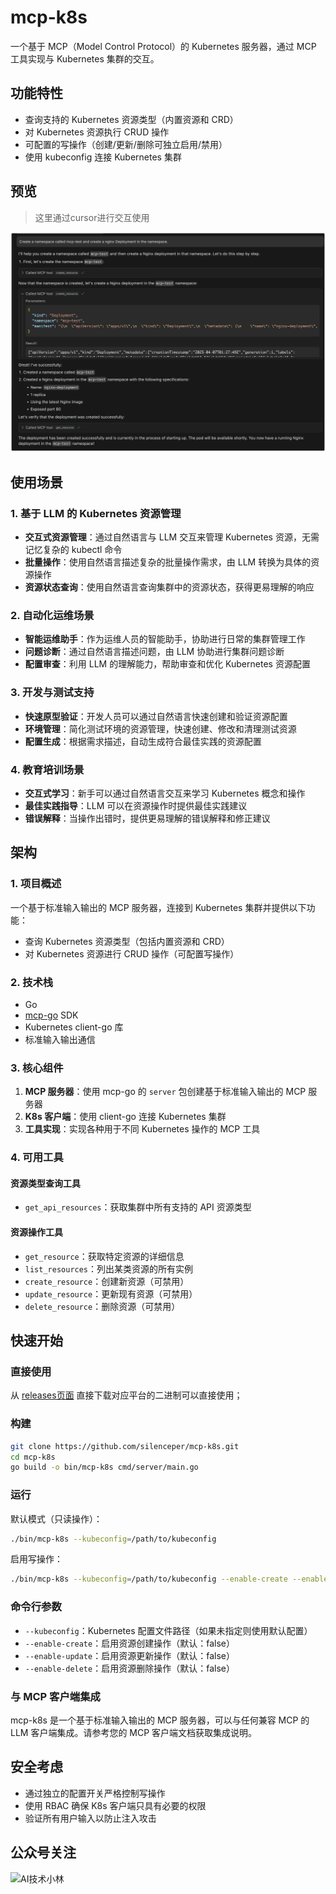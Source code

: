 # mcp-k8s

一个基于 MCP（Model Control Protocol）的 Kubernetes 服务器，通过 MCP 工具实现与 Kubernetes 集群的交互。


## 功能特性

- 查询支持的 Kubernetes 资源类型（内置资源和 CRD）
- 对 Kubernetes 资源执行 CRUD 操作
- 可配置的写操作（创建/更新/删除可独立启用/禁用）
- 使用 kubeconfig 连接 Kubernetes 集群

## 预览
> 这里通过cursor进行交互使用

![](./docs/create-deployment.png)
## 使用场景

### 1. 基于 LLM 的 Kubernetes 资源管理

- **交互式资源管理**：通过自然语言与 LLM 交互来管理 Kubernetes 资源，无需记忆复杂的 kubectl 命令
- **批量操作**：使用自然语言描述复杂的批量操作需求，由 LLM 转换为具体的资源操作
- **资源状态查询**：使用自然语言查询集群中的资源状态，获得更易理解的响应

### 2. 自动化运维场景

- **智能运维助手**：作为运维人员的智能助手，协助进行日常的集群管理工作
- **问题诊断**：通过自然语言描述问题，由 LLM 协助进行集群问题诊断
- **配置审查**：利用 LLM 的理解能力，帮助审查和优化 Kubernetes 资源配置

### 3. 开发与测试支持

- **快速原型验证**：开发人员可以通过自然语言快速创建和验证资源配置
- **环境管理**：简化测试环境的资源管理，快速创建、修改和清理测试资源
- **配置生成**：根据需求描述，自动生成符合最佳实践的资源配置

### 4. 教育培训场景

- **交互式学习**：新手可以通过自然语言交互来学习 Kubernetes 概念和操作
- **最佳实践指导**：LLM 可以在资源操作时提供最佳实践建议
- **错误解释**：当操作出错时，提供更易理解的错误解释和修正建议

## 架构

### 1. 项目概述

一个基于标准输入输出的 MCP 服务器，连接到 Kubernetes 集群并提供以下功能：
- 查询 Kubernetes 资源类型（包括内置资源和 CRD）
- 对 Kubernetes 资源进行 CRUD 操作（可配置写操作）

### 2. 技术栈

- Go
- [mcp-go](https://github.com/mark3labs/mcp-go) SDK
- Kubernetes client-go 库
- 标准输入输出通信

### 3. 核心组件

1. **MCP 服务器**：使用 mcp-go 的 `server` 包创建基于标准输入输出的 MCP 服务器
2. **K8s 客户端**：使用 client-go 连接 Kubernetes 集群
3. **工具实现**：实现各种用于不同 Kubernetes 操作的 MCP 工具

### 4. 可用工具

#### 资源类型查询工具
- `get_api_resources`：获取集群中所有支持的 API 资源类型

#### 资源操作工具
- `get_resource`：获取特定资源的详细信息
- `list_resources`：列出某类资源的所有实例
- `create_resource`：创建新资源（可禁用）
- `update_resource`：更新现有资源（可禁用）
- `delete_resource`：删除资源（可禁用）

## 快速开始

### 直接使用
从 [releases页面](https://github.com/silenceper/mcp-k8s/releases) 直接下载对应平台的二进制可以直接使用；

### 构建

```bash
git clone https://github.com/silenceper/mcp-k8s.git
cd mcp-k8s
go build -o bin/mcp-k8s cmd/server/main.go
```

### 运行

默认模式（只读操作）：
```bash
./bin/mcp-k8s --kubeconfig=/path/to/kubeconfig
```

启用写操作：
```bash
./bin/mcp-k8s --kubeconfig=/path/to/kubeconfig --enable-create --enable-update --enable-delete
```

### 命令行参数

- `--kubeconfig`：Kubernetes 配置文件路径（如果未指定则使用默认配置）
- `--enable-create`：启用资源创建操作（默认：false）
- `--enable-update`：启用资源更新操作（默认：false）
- `--enable-delete`：启用资源删除操作（默认：false）

### 与 MCP 客户端集成

mcp-k8s 是一个基于标准输入输出的 MCP 服务器，可以与任何兼容 MCP 的 LLM 客户端集成。请参考您的 MCP 客户端文档获取集成说明。

## 安全考虑

- 通过独立的配置开关严格控制写操作
- 使用 RBAC 确保 K8s 客户端只具有必要的权限
- 验证所有用户输入以防止注入攻击 

## 公众号关注
![AI技术小林](./docs/qrcode.png)